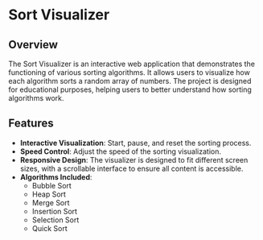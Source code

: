 # Sort Visualizer

## Overview
The Sort Visualizer is an interactive web application that demonstrates the functioning of various sorting algorithms. It allows users to visualize how each algorithm sorts a random array of numbers. The project is designed for educational purposes, helping users to better understand how sorting algorithms work.

## Features
- **Interactive Visualization**: Start, pause, and reset the sorting process.
- **Speed Control**: Adjust the speed of the sorting visualization.
- **Responsive Design**: The visualizer is designed to fit different screen sizes, with a scrollable interface to ensure all content is accessible.
- **Algorithms Included**:
  - Bubble Sort
  - Heap Sort
  - Merge Sort
  - Insertion Sort
  - Selection Sort
  - Quick Sort


